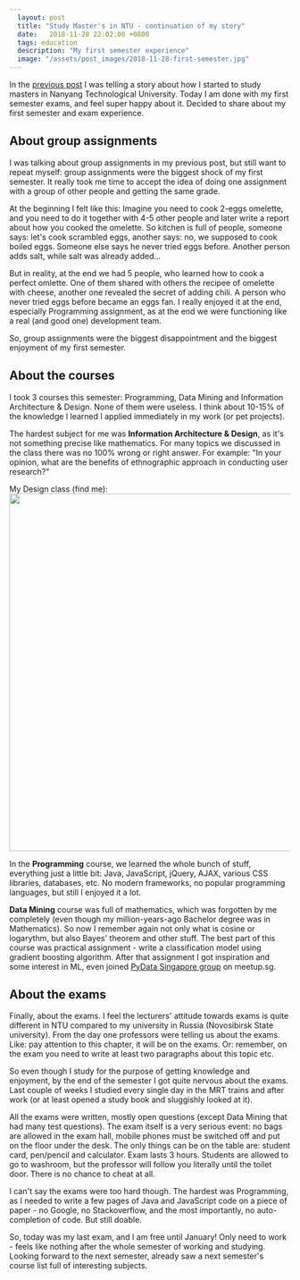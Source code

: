 ```yaml
---
  layout: post
  title: "Study Master's in NTU - continuation of my story"
  date:   2018-11-28 22:02:00 +0800
  tags: education
  description: "My first semester experience"
  image: "/assets/post_images/2018-11-28-first-semester.jpg"
---
```


In the [previous post](http://www.natalyakosenko.com/2018-10-06-what-it-feels-like-to-study-masters-in-ntu-singapore) I was telling a story about how I started to study masters in Nanyang Technological University. Today I am done with my first semester exams, and feel super happy about it. Decided to share about my first semester and exam experience.

## About group assignments
I was talking about group assignments in my previous post, but still want to repeat myself: group assignments were the biggest shock of my first semester. It really took me time to accept the idea of doing one assignment with a group of other people and getting the same grade.

At the beginning I felt like this: Imagine you need to cook 2-eggs omelette, and you need to do it together with 4-5 other people and later write a report about how you cooked the omelette. So kitchen is full of people, someone says: let's cook scrambled eggs, another says: no, we supposed to cook boiled eggs. Someone else says he never tried eggs before. Another person adds salt, while salt was already added...

But in reality, at the end we had 5 people, who learned how to cook a perfect omlette. One of them shared with others the recipee of omelette with cheese, another one revealed the secret of adding chili. A person who never tried eggs before became an eggs fan. I really enjoyed it at the end, especially Programming assignment, as at the end we were functioning like a real (and good one) development team.

So, group assignments were the biggest disappointment and the biggest enjoyment of my first semester.

## About the courses
I took 3 courses this semester: Programming, Data Mining and Information Architecture & Design. None of them were useless. I think about 10-15% of the knowledge I learned I applied immediately in my work (or pet projects).

The hardest subject for me was __Information Architecture & Design__, as it's not something precise like mathematics. For many topics we discussed in the class there was no 100% wrong or right answer. For example: "In your opinion, what are the benefits of ethnographic approach in conducting user research?"

My Design class (find me):
<img src="{{ site.url }}/assets/post_images/2018-11-28-first-semester.jpg" width="640" style="display:block"/>

In the __Programming__ course, we learned the whole bunch of stuff, everything just a little bit: Java, JavaScript, jQuery, AJAX, various CSS libraries, databases, etc. No modern frameworks, no popular programming languages, but still I enjoyed it a lot.

__Data Mining__ course was full of mathematics, which was forgotten by me completely (even though my million-years-ago Bachelor degree was in Mathematics). So now I remember again not only what is cosine or logarythm, but also Bayes' theorem and other stuff. The best part of this course was practical assignment - write a classification model using gradient boosting algorithm. After that assignment I got inspiration and some interest in ML, even joined [PyData Singapore group](https://www.meetup.com/PyData-SG/) on meetup.sg.

## About the exams
Finally, about the exams. I feel the lecturers' attitude towards exams is quite different in NTU compared to my university in Russia (Novosibirsk State university). From the day one professors were telling us about the exams. Like: pay attention to this chapter, it will be on the exams. Or: remember, on the exam you need to write at least two paragraphs about this topic etc.

So even though I study for the purpose of getting knowledge and enjoyment, by the end of the semester I got quite nervous about the exams. Last couple of weeks I studied every single day in the MRT trains and after work (or at least opened a study book and sluggishly looked at it).

All the exams were written, mostly open questions (except Data Mining that had many test questions). The exam itself is a very serious event: no bags are allowed in the exam hall, mobile phones must be switched off and put on the floor under the desk. The only things can be on the table are: student card, pen/pencil and calculator. Exam lasts 3 hours. Students are allowed to go to washroom, but the professor will follow you literally until the toilet door. There is no chance to cheat at all.

I can't say the exams were too hard though. The hardest was Programming, as I needed to write a few pages of Java and JavaScript code on a piece of paper - no Google, no Stackoverflow, and the most importantly, no auto-completion of code. But still doable.

So, today was my last exam, and I am free until January! Only need to work - feels like nothing after the whole semester of working and studying. Looking forward to the next semester, already saw a next semester's course list full of interesting subjects.